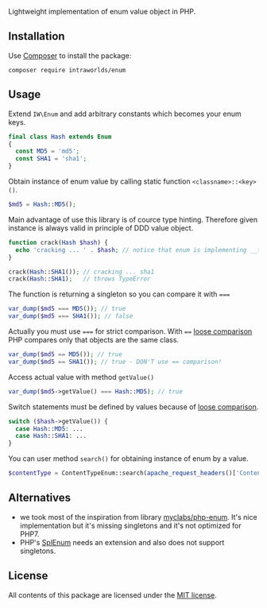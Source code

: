 Lightweight implementation of enum value object in PHP.

## Installation
Use [Composer] to install the package:
```
composer require intraworlds/enum
```

## Usage
Extend `IW\Enum` and add arbitrary constants which becomes your enum keys.
```php
final class Hash extends Enum
{
  const MD5 = 'md5';
  const SHA1 = 'sha1';
}
```
Obtain instance of enum value by calling static function `<classname>::<key>()`.
```php
$md5 = Hash::MD5();
```
Main advantage of use this library is of cource type hinting. Therefore given instance is always valid in principle of DDD value object.
```php
function crack(Hash $hash) {
  echo 'cracking ... ' . $hash; // notice that enum is implementing __toString() method
}

crack(Hash::SHA1()); // cracking ... sha1
crack(Hash::SHA1);   // throws TypeError
```
The function is returning a singleton so you can compare it with `===`
```php
var_dump($md5 === MD5()); // true
var_dump($md5 === SHA1()); // false
```
Actually you must use `===` for strict comparison. With `==` [loose comparison] PHP compares only that objects are the same class.
```php
var_dump($md5 == MD5()); // true
var_dump($md5 == SHA1()); // true - DON'T use == comparison!
```
Access actual value with method `getValue()`
```php
var_dump($md5->getValue() === Hash::MD5); // true
```
Switch statements must be defined by values because of [loose comparison].
```php
switch ($hash->getValue()) {
  case Hash::MD5: ...
  case Hash::SHA1: ...
}
```
You can user method `search()` for obtaining instance of enum by a value.
```php
$contentType = ContentTypeEnum::search(apache_request_headers()['Content-Type']);
```

## Alternatives
- we took most of the inspiration from library [myclabs/php-enum]. It's nice implementation but it's missing singletons and it's not optimized for PHP7.
- PHP's [SplEnum] needs an extension and also does not support singletons.

## License
All contents of this package are licensed under the [MIT license].

[Composer]: https://getcomposer.org
[MIT license]: LICENSE
[loose comparison]: http://php.net/manual/en/types.comparisons.php#types.comparisions-loose
[myclabs/php-enum]: https://packagist.org/packages/myclabs/php-enum
[SplEnum]: https://secure.php.net/manual/en/class.splenum.php

